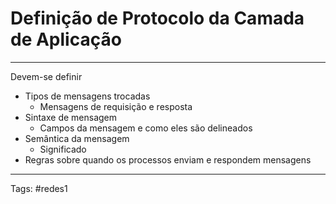 # Definição de Protocolo da Camada de Aplicação

---

Devem-se definir

- Tipos de mensagens trocadas
	- Mensagens de requisição e resposta
- Sintaxe de mensagem
	- Campos da mensagem e como eles são delineados
- Semântica da mensagem
	- Significado
- Regras sobre quando os processos enviam e respondem mensagens

---

Tags: #redes1 
